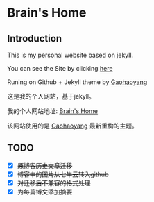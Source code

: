 # Brain's Home
## Introduction

This is my personal website based on jekyll.

You can see the Site by clicking [here](https://braincy.top/)

Runing on Github + Jekyll theme by [Gaohaoyang](https://github.com/Gaohaoyang/gaohaoyang.github.io)


这是我的个人网站，基于jekyll。

我的个人网站地址: [Brain's Home](https://braincy.top/)

该网站使用的是 [Gaohaoyang](https://github.com/Gaohaoyang/gaohaoyang.github.io) 最新重构的主题。

## TODO
- [x] ~~原博客历史文章迁移~~
- [x] ~~博客中的图片从七牛云转入github~~
- [x] ~~对迁移后不兼容的格式处理~~
- [x] ~~为每篇博文添加摘要~~